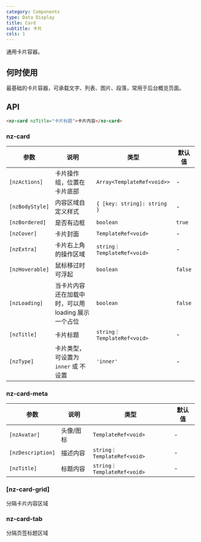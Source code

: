 ```yaml
---
category: Components
type: Data Display
title: Card
subtitle: 卡片
cols: 1
---
```


通用卡片容器。

## 何时使用

最基础的卡片容器，可承载文字、列表、图片、段落，常用于后台概览页面。

## API

```html
<nz-card nzTitle="卡片标题">卡片内容</nz-card>
```

### nz-card

| 参数 | 说明 | 类型 | 默认值 |
| --- | --- | --- | --- |
| `[nzActions]` | 卡片操作组，位置在卡片底部 | `Array<TemplateRef<void>>` | - |
| `[nzBodyStyle]` | 内容区域自定义样式 | `{ [key: string]: string }` | - |
| `[nzBordered]` | 是否有边框 | `boolean` | `true` |
| `[nzCover]` | 卡片封面 | `TemplateRef<void>` | - |
| `[nzExtra]` | 卡片右上角的操作区域 | `string｜TemplateRef<void>` | - |
| `[nzHoverable]` | 鼠标移过时可浮起 | `boolean` | `false` |
| `[nzLoading]` | 当卡片内容还在加载中时，可以用 loading 展示一个占位 | `boolean` | `false` |
| `[nzTitle]` | 卡片标题 | `string｜TemplateRef<void>` | - |
| `[nzType]` | 卡片类型，可设置为 `inner` 或 不设置 | `'inner'` | - |

### nz-card-meta

| 参数 | 说明 | 类型 | 默认值 |
| -------- | ----------- | ---- | ------- |
| `[nzAvatar]` | 头像/图标 | `TemplateRef<void>` | - |
| `[nzDescription]` | 描述内容 | `string｜TemplateRef<void>` | - |
| `[nzTitle]` | 标题内容 | `string｜TemplateRef<void>` | - |


### [nz-card-grid]
分隔卡片内容区域

### nz-card-tab
分隔页签标题区域